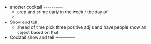 - another cocktail ----------
    - prep and prime early in the week / the day of
    - 
- Show and tell
  - ahead of time pick three positive adj's and have people show an object based on that
- Cocktail show and tell ----------
